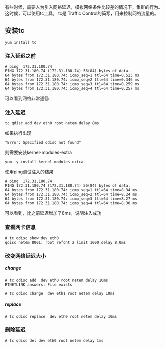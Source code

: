 有些时候，需要人为引入网络延迟，模拟网络条件比较差的情况下，集群的行为。这时候，可以使用tc工具。 tc是 Traffic Control的简写，用来控制网络流量的。

## 安装tc

```
yum install tc
```



### 注入延迟之前

```
# ping  172.31.180.74
PING 172.31.180.74 (172.31.180.74) 56(84) bytes of data.
64 bytes from 172.31.180.74: icmp_seq=1 ttl=64 time=0.523 ms
64 bytes from 172.31.180.74: icmp_seq=2 ttl=64 time=0.346 ms
64 bytes from 172.31.180.74: icmp_seq=3 ttl=64 time=0.259 ms
64 bytes from 172.31.180.74: icmp_seq=4 ttl=64 time=0.257 ms
```

可以看到网络非常通畅

### 注入延迟

```
tc qdisc add dev eth0 root netem delay 8ms
```

如果执行出现

```
"Error: Specified qdisc not found"
```

则需要安装kernel-modules-extra

```
yum -y install kernel-modules-extra
```



使用ping测试注入的结果

```
# ping  172.31.180.74
PING 172.31.180.74 (172.31.180.74) 56(84) bytes of data.
64 bytes from 172.31.180.74: icmp_seq=1 ttl=64 time=8.34 ms
64 bytes from 172.31.180.74: icmp_seq=2 ttl=64 time=8.24 ms
64 bytes from 172.31.180.74: icmp_seq=3 ttl=64 time=8.27 ms
64 bytes from 172.31.180.74: icmp_seq=4 ttl=64 time=8.30 ms
```

可以看到，比之前延迟增加了8ms，说明注入成功

### 查看网卡信息

```
# tc qdisc show dev eth0
qdisc netem 8001: root refcnt 2 limit 1000 delay 8.0ms
```

### 改变网络延迟大小

##### change

```
# tc qdisc add  dev eth0 root netem delay 10ms
RTNETLINK answers: File exists

# tc qdisc change  dev eth1 root netem delay 10ms
```



##### replace

```
# tc qdisc replace  dev eth0 root netem delay 10ms
```

### 删除延迟

```
# tc qdisc del dev eth0 root netem delay 1ms
```

